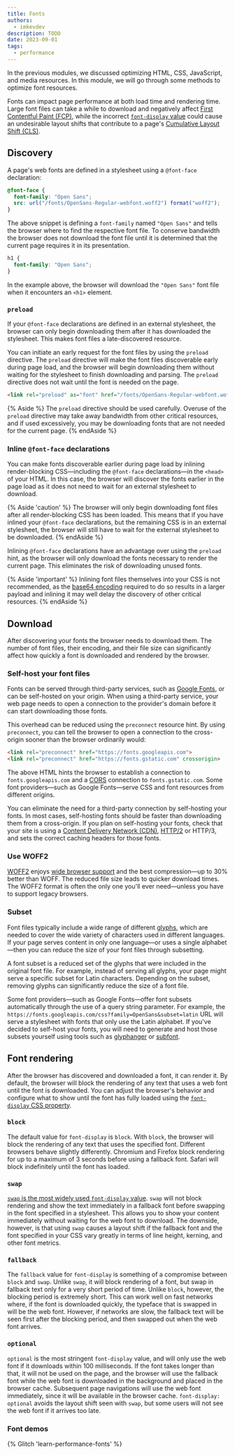 ```yaml
---
title: Fonts
authors:
  - imkevdev
description: TODO
date: 2023-09-01
tags:
  - performance
---
```


In the previous modules, we discussed optimizing HTML, CSS, JavaScript, and media resources. In this module, we will go through some methods to optimize font resources.

Fonts can impact page performance at both load time and rendering time. Large font files can take a while to download and negatively affect [First Contentful Paint (FCP)](/fcp/), while the incorrect [`font-display` value](https://developer.mozilla.org/docs/Web/CSS/@font-face/font-display) could cause an undesirable layout shifts that contribute to a page's [Cumulative Layout Shift (CLS)](/cls).

## Discovery

A page's web fonts are defined in a stylesheet using a `@font-face` declaration:

```css
@font-face {  
  font-family: "Open Sans";
  src: url("/fonts/OpenSans-Regular-webfont.woff2") format("woff2");
}
```

The above snippet is defining a `font-family` named `"Open Sans"` and tells the browser where to find the respective font file. To conserve bandwidth the browser does not download the font file until it is determined that the current page requires it in its presentation.

```css
h1 {  
  font-family: "Open Sans";
}
```

In the example above, the browser will download the `"Open Sans"` font file when it encounters an `<h1>` element.

### `preload`

If your `@font-face` declarations are defined in an external stylesheet, the browser can only begin downloading them after it has downloaded the stylesheet. This makes font files a late-discovered resource.

You can initiate an early request for the font files by using the `preload` directive. The `preload` directive will make the font files discoverable early during page load, and the browser will begin downloading them without waiting for the stylesheet to finish downloading and parsing. The `preload` directive does not wait until the font is needed on the page.

```html
<link rel="preload" as="font" href="/fonts/OpenSans-Regular-webfont.woff2" crossorigin>
```

{% Aside %}
The `preload` directive should be used carefully. Overuse of the `preload` directive may take away bandwidth from other critical resources, and if used excessively, you may be downloading fonts that are not needed for the current page.
{% endAside %}

### Inline `@font-face` declarations

You can make fonts discoverable earlier during page load by inlining render-blocking CSS—including the `@font-face` declarations—in the `<head>` of your HTML. In this case, the browser will discover the fonts earlier in the page load as it does not need to wait for an external stylesheet to download.

{% Aside 'caution' %}
The browser will only begin downloading font files after all render-blocking CSS has been loaded. This means that if you have inlined your `@font-face` declarations, but the remaining CSS is in an external stylesheet, the browser will still have to wait for the external stylesheet to be downloaded.
{% endAside %}

Inlining `@font-face` declarations have an advantage over using the `preload` hint, as the browser will only download the fonts necessary to render the current page. This eliminates the risk of downloading unused fonts.

{% Aside 'important' %}
Inlining font files themselves into your CSS is not recommended, as the [base64 encoding](https://developer.mozilla.org/docs/Glossary/Base64) required to do so results in a larger payload and inlining it may well delay the discovery of other critical resources.
{% endAside %}

## Download

After discovering your fonts the browser needs to download them. The number of font files, their encoding, and their file size can significantly affect how quickly a font is downloaded and rendered by the browser.

### Self-host your font files

Fonts can be served through third-party services, such as [Google Fonts](https://fonts.google.com/), or can be self-hosted on your origin. When using a third-party service, your web page needs to open a connection to the provider's domain before it can start downloading those fonts.

This overhead can be reduced using the `preconnect` resource hint. By using `preconnect`, you can tell the browser to open a connection to the  cross-origin sooner than the browser ordinarily would:

```html
<link rel="preconnect" href="https://fonts.googleapis.com">  
<link rel="preconnect" href="https://fonts.gstatic.com" crossorigin>
```

The above HTML hints the browser to establish a connection to `fonts.googleapis.com` and a [CORS](https://developer.mozilla.org/docs/Web/HTTP/CORS) connection to `fonts.gstatic.com`. Some font providers—such as Google Fonts—serve CSS and font resources from different origins.

You can eliminate the need for a third-party connection by self-hosting your fonts. In most cases, self-hosting fonts should be faster than downloading them from a cross-origin. If you plan on self-hosting your fonts, check that your site is using a [Content Delivery Network (CDN)](/content-delivery-networks/), [HTTP/2](/performance-http2/) or HTTP/3, and sets the correct caching headers for those fonts.

### Use WOFF2

[WOFF2](https://www.w3.org/TR/WOFF2/) enjoys [wide browser support](https://caniuse.com/woff2) and the best compression—up to 30% better than WOFF. The reduced file size leads to quicker download times. The WOFF2 format is often the only one you'll ever need—unless you have to support legacy browsers.

### Subset

Font files typically include a wide range of different [glyphs](https://en.wikipedia.org/wiki/Glyph), which are needed to cover the wide variety of characters used in different languages. If your page serves content in only one language—or uses a single alphabet—then you can reduce the size of your font files through subsetting. 

A font subset is a reduced set of the glyphs that were included in the original font file. For example, instead of serving all glyphs, your page might serve a specific subset for Latin characters. Depending on the subset, removing glyphs can significantly reduce the size of a font file.

Some font providers—such as Google Fonts—offer font subsets automatically through the use of a query string parameter. For example, the `https://fonts.googleapis.com/css?family=OpenSans&subset=latin` URL will serve a stylesheet with fonts that only use the Latin alphabet. If you've decided to self-host your fonts, you will need to generate and host those subsets yourself using tools such as [glyphanger](https://github.com/zachleat/glyphhanger) or [subfont](https://github.com/Munter/subfont).

## Font rendering

After the browser has discovered and downloaded a font, it can render it. By default, the browser will block the rendering of any text that uses a web font until the font is downloaded. You can adjust the browser's behavior and configure what to show until the font has fully loaded using the [`font-display` CSS property](https://developer.mozilla.org/docs/Web/CSS/@font-face/font-display).

### `block`

The default value for `font-display` is `block`. With `block`, the browser will block the rendering of any text that uses the specified font. Different browsers behave slightly differently. Chromium and Firefox block rendering for up to a maximum of 3 seconds before using a fallback font. Safari will block indefinitely until the font has loaded.

### `swap`

[`swap` is the most widely used `font-display` value](https://almanac.httparchive.org/en/2022/fonts#fig-13). `swap` will not block rendering and show the text immediately in a fallback font before swapping in the font specified in a stylesheet. This allows you to show your content immediately without waiting for the web font to download. The downside, however, is that using `swap` causes a layout shift if the fallback font and the font specified in your CSS vary greatly in terms of line height, kerning, and other font metrics.

### `fallback`

The `fallback` value for `font-display` is something of a compromise between `block` and `swap`. Unlike `swap`, it will block rendering of a font, but swap in fallback text only for a very short period of time. Unlike `block`, however, the blocking period is extremely short. This can work well on fast networks where, if the font is downloaded quickly, the typeface that is swapped in will be the web font. However, if networks are slow, the fallback text will be seen first after the blocking period, and then swapped out when the web font arrives.

### `optional`

`optional` is the most stringent `font-display` value, and will only use the web font if it downloads within 100 milliseconds. If the font takes longer than that, it will not be used on the page, and the browser will use the fallback font while the web font is downloaded in the background and placed in the browser cache. Subsequent page navigations will use the web font immediately, since it will be available in the browser cache. `font-display: optional` avoids the layout shift seen with `swap`, but some users will not see the web font if it arrives too late.

### Font demos

{% Glitch 'learn-performance-fonts' %}
